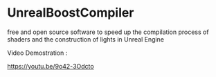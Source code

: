 # UnrealBoostCompiler
free and open source software to speed up the compilation process of shaders and the construction of lights in Unreal Engine

Video Demostration :

https://youtu.be/9o42-3Odcto

